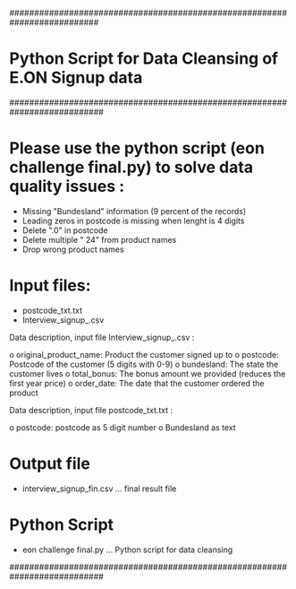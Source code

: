 ##########################################################################

#  Python Script for Data Cleansing of E.ON Signup data  

###########################################################################

# Please use the python script (eon challenge final.py) to solve data quality issues :

- Missing "Bundesland" information (9 percent of the records)
- Leading zeros in postcode is missing when lenght is 4 digits
- Delete ".0" in postcode
- Delete multiple " 24" from product names
- Drop wrong product names

# Input files:
- postcode_txt.txt
- Interview_signup_.csv

Data description, input file Interview_signup_.csv :

o	 original_product_name: Product the customer signed up to
o	 postcode: Postcode of the customer (5 digits with 0-9)
o	 bundesland: The state the customer lives
o	 total_bonus: The bonus amount we provided (reduces the first year price)
o	 order_date: The date that the customer ordered the product

Data description, input file postcode_txt.txt :

o	 postcode: postcode as 5 digit number
o	 Bundesland as text

# Output file  
- interview_signup_fin.csv   ... final result file

# Python Script
- eon challenge final.py       ... Python script for data cleansing

###########################################################################

